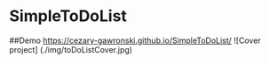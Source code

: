 # SimpleToDoList
##Demo
https://cezary-gawronski.github.io/SimpleToDoList/
![Cover project] (./img/toDoListCover.jpg)

